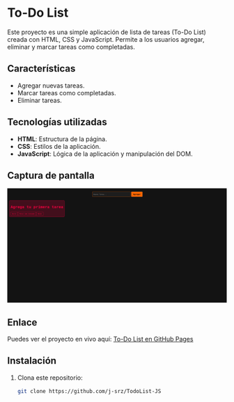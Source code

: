 # To-Do List

Este proyecto es una simple aplicación de lista de tareas (To-Do List) creada con HTML, CSS y JavaScript. Permite a los usuarios agregar, eliminar y marcar tareas como completadas.

## Características

- Agregar nuevas tareas.
- Marcar tareas como completadas.
- Eliminar tareas.


## Tecnologías utilizadas

- **HTML**: Estructura de la página.
- **CSS**: Estilos de la aplicación.
- **JavaScript**: Lógica de la aplicación y manipulación del DOM.

## Captura de pantalla

![Captura de pantalla de la aplicación](captura.png)

## Enlace

Puedes ver el proyecto en vivo aquí: [To-Do List en GitHub Pages](https://j-srz.github.io/TodoList-JS/)



## Instalación

1. Clona este repositorio:
   ```bash
   git clone https://github.com/j-srz/TodoList-JS

